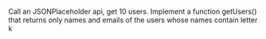 Call an JSONPlaceholder api, get 10 users. Implement a function getUsers() that returns only names and emails of the users whose names contain letter k